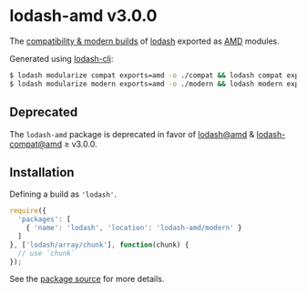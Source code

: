 # lodash-amd v3.0.0

The [compatibility & modern builds](https://github.com/lodash/lodash/wiki/Build-Differences) of [lodash](https://lodash.com/) exported as [AMD](https://github.com/amdjs/amdjs-api/wiki/AMD) modules.

Generated using [lodash-cli](https://www.npmjs.com/package/lodash-cli):
```bash
$ lodash modularize compat exports=amd -o ./compat && lodash compat exports=amd -d -o ./compat/main.js
$ lodash modularize modern exports=amd -o ./modern && lodash modern exports=amd -d -o ./modern/main.js
```

## Deprecated

The `lodash-amd` package is deprecated in favor of [lodash@amd](https://github.com/lodash/lodash/tree/3.0.0-amd) & [lodash-compat@amd](https://github.com/lodash/lodash-compat/tree/3.0.0-amd) ≥ v3.0.0.

## Installation

Defining a build as `'lodash'`.

```js
require({
  'packages': [
    { 'name': 'lodash', 'location': 'lodash-amd/modern' }
  ]
}, ['lodash/array/chunk'], function(chunk) {
  // use `chunk`
});
```

See the [package source](https://github.com/lodash/lodash-amd/tree/3.0.0) for more details.
